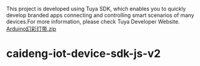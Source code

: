 This project is developed using Tuya SDK, which enables you to quickly develop branded apps connecting and controlling smart scenarios of many devices.For more information, please check Tuya Developer Website.
[Arduino幻彩灯带.zip](https://github.com/tian-keep/caideng-iot-device-sdk-js-v2/files/6570155/Arduino.zip)
# caideng-iot-device-sdk-js-v2

